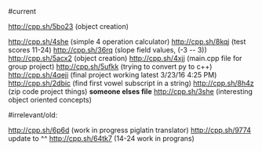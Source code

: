 #current

http://cpp.sh/5bo23 (object creation)

http://cpp.sh/4she (simple 4 operation calculator)
http://cpp.sh/8kqj (test scores 11-24)
http://cpp.sh/36rq (slope field values, (-3 -- 3))
http://cpp.sh/5acx2 (object creation)
http://cpp.sh/4xjj (main.cpp file for group project)
http://cpp.sh/5ufkk (trying to convert py to c++)
http://cpp.sh/4qeji (final project working latest 3/23/16 4:25 PM)
http://cpp.sh/2dbic (find first vowel subscript in a string)
http://cpp.sh/8h4z (zip code project things)
**someone elses file** http://cpp.sh/3she (interesting object oriented concepts)

#irrelevant/old:

http://cpp.sh/6p6d (work in progress piglatin translator) 
http://cpp.sh/9774 update to ^^
http://cpp.sh/64tk7 (14-24 work in prograns)
